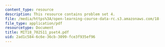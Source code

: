 ```yaml
---
content_type: resource
description: This resource contains problem set 4.
file: /media/https%3A/open-learning-course-data-rc.s3.amazonaws.com/18-702-algebra-ii-spring-2011/2ad1c5846c6e36cb3099fce3f935ef96_MIT18_702S11_pset4.pdf
file_type: application/pdf
resourcetype: Document
title: MIT18_702S11_pset4.pdf
uid: 2ad1c584-6c6e-36cb-3099-fce3f935ef96
---
```

